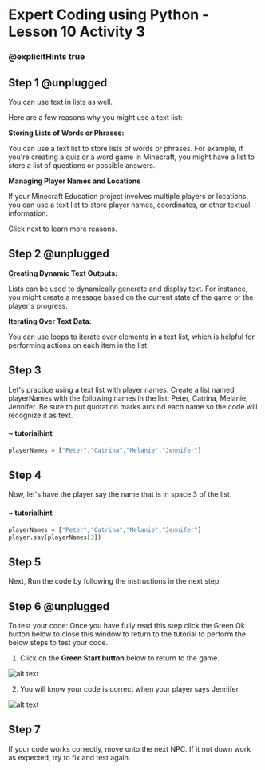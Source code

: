 # Expert Coding using Python - Lesson 10 Activity 3

### @explicitHints true

## Step 1 @unplugged
You can use text in lists as well.  

Here are a few reasons why you might use a text list:

**Storing Lists of Words or Phrases:**

You can use a text list to store lists of words or phrases. For example, if you're creating a quiz or a word game in Minecraft, you might have a list to store a list of questions or possible answers.

**Managing Player Names and Locations**

If your Minecraft Education project involves multiple players or locations, you can use a text list to store player names, coordinates, or other textual information.

Click next to learn more reasons. 

## Step 2 @unplugged

**Creating Dynamic Text Outputs:**

Lists can be used to dynamically generate and display text. For instance, you might create a message based on the current state of the game or the player's progress.

**Iterating Over Text Data:**

You can use loops to iterate over elements in a text list, which is helpful for performing actions on each item in the list.



## Step 3

Let's practice using a text list with player names. 
Create a list named playerNames with the following names in the list: Peter, Catrina, Melanie, Jennifer. Be sure to put quotation marks around each name so the code will recognize it as text.

#### ~ tutorialhint

```python
playerNames = ["Peter","Catrina","Melanie","Jennifer"]
```


## Step 4
Now, let's have the player say the name that is in space 3 of the list. 

#### ~ tutorialhint

```python
playerNames = ["Peter","Catrina","Melanie","Jennifer"]
player.say(playerNames[3])
```

## Step 5
Next, Run the code by following the instructions in the next step.


## Step 6 @unplugged
To test your code:
Once you have fully read this step click the Green Ok button below to close this window to return to the tutorial to perform the below steps to test your code.

1. Click on the **Green Start button** below to return to the game.



![alt text](https://expertjs.codingcredentials.com/Lesson1/1.1/1.JPG?raw=true  "Start")

2.  You will know your code is correct when your player says Jennifer. 

![alt text](https://expertjs.codingcredentials.com/Lesson10/10.1/10.1.2.png?raw=true  "code")

## Step 7
 If your code works correctly, move onto the next NPC. 
 If it not down work as expected, try to fix and test again.